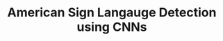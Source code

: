 ---
title: "American Sign Langauge Detection using CNNs"
tagline: "Contains source code to generate synthetic bird images from a given text input"
website: "https://github.com/nikunjlad/Text-to-Image-Metamorphosis-using-GANs"
skills: ["PyTorch", "Python", "NumPy"]
---